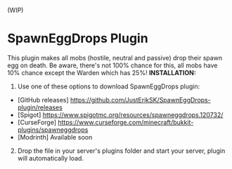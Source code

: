 (WIP)
# SpawnEggDrops Plugin
This plugin makes all mobs (hostile, neutral and passive) drop their spawn egg on death. Be aware, there's not 100% chance for this, all mobs have 10% chance except the Warden which has 25%!
**INSTALLATION:**
1. Use one of these options to download SpawnEggDrops plugin:
- [GitHub releases] https://github.com/JustErikSK/SpawnEggDrops-plugin/releases
- [Spigot] https://www.spigotmc.org/resources/spawneggdrops.120732/
- [CurseForge] https://www.curseforge.com/minecraft/bukkit-plugins/spawneggdrops
- [Modrinth] Available soon
2. Drop the file in your server's plugins folder and start your server, plugin will automatically load.
